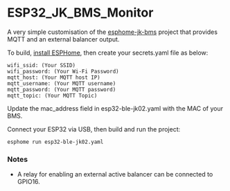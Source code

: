# ESP32_JK_BMS_Monitor
A very simple customisation of the [esphome-jk-bms](https://github.com/syssi/esphome-jk-bms) project that provides MQTT and an external balancer output.

To build, [install ESPHome](https://esphome.io/guides/installing_esphome.html), then create your secrets.yaml file as below:

    wifi_ssid: (Your SSID)
    wifi_password: (Your Wi-Fi Password)
    mqtt_host: (Your MQTT host IP)
    mqtt_username: (Your MQTT username)
    mqtt_password: (Your MQTT password)
    mqtt_topic: (Your MQTT Topic)

Update the mac_address field in esp32-ble-jk02.yaml with the MAC of your BMS.

Connect your ESP32 via USB, then build and run the project:

    esphome run esp32-ble-jk02.yaml


### Notes
- A relay for enabling an external active balancer can be connected to GPIO16.
